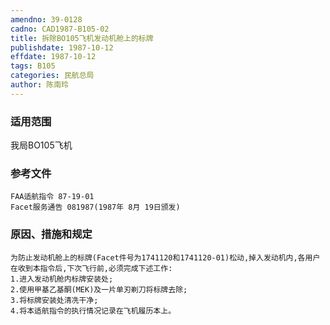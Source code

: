 ```yaml
---
amendno: 39-0128
cadno: CAD1987-B105-02
title: 拆除BO105飞机发动机舱上的标牌
publishdate: 1987-10-12
effdate: 1987-10-12
tags: B105
categories: 民航总局
author: 陈南玲
---
```


### 适用范围 
我局BO105飞机

<!--more-->
### 参考文件
    FAA适航指令 87-19-01 
    Facet服务通告 081987(1987年 8月 19日颁发) 

### 原因、措施和规定 
    为防止发动机舱上的标牌(Facet件号为1741120和1741120-01)松动,掉入发动机内,各用户在收到本指令后,下次飞行前,必须完成下述工作: 
    1.进入发动机舱内标牌安装处; 
    2.使用甲基乙基酮(MEK)及一片单刃剃刀将标牌去除; 
    3.将标牌安装处清冼干净; 
    4.将本适航指令的执行情况记录在飞机履历本上。

